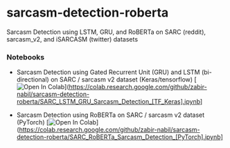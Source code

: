 # sarcasm-detection-roberta
Sarcasm Detection using LSTM, GRU, and RoBERTa on SARC (reddit), sarcasm_v2, and iSARCASM (twitter) datasets

### Notebooks

* Sarcasm Detection using Gated Recurrent Unit (GRU) and LSTM (bi-directional) on SARC / sarcasm v2 dataset (Keras/tensorflow) [![Open In Colab](https://colab.research.google.com/assets/colab-badge.svg)](https://colab.research.google.com/github/zabir-nabil/sarcasm-detection-roberta/SARC_LSTM_GRU_Sarcasm_Detection_[TF_Keras].ipynb]

* Sarcasm Detection using RoBERTa on SARC / sarcasm v2 dataset (PyTorch) [![Open In Colab](https://colab.research.google.com/assets/colab-badge.svg)](https://colab.research.google.com/github/zabir-nabil/sarcasm-detection-roberta/SARC_RoBERTa_Sarcasm_Detection_[PyTorch].ipynb]